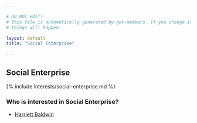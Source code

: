 ```yaml
---

# DO NOT EDIT!
# This file is automatically generated by get-members. If you change it, bad
# things will happen.

layout: default
title: "Social Enterprise"

---
```


## Social Enterprise

{% include interests/social-enterprise.md %}

### Who is interested in Social Enterprise?


* [Harriett Baldwin](/members/harriett-baldwin.html)
